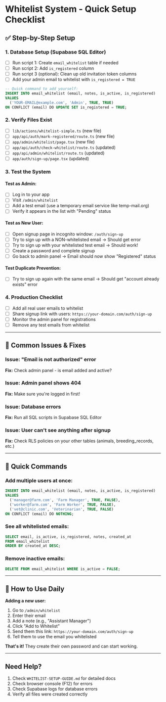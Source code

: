 # Whitelist System - Quick Setup Checklist

## ✅ Step-by-Step Setup

### 1. Database Setup (Supabase SQL Editor)

- [ ] Run script 1: Create `email_whitelist` table if needed
- [ ] Run script 2: Add `is_registered` column
- [ ] Run script 3 (optional): Clean up old invitation token columns
- [ ] Add your admin email to whitelist with `is_registered = TRUE`

```sql
-- Quick command to add yourself:
INSERT INTO email_whitelist (email, notes, is_active, is_registered)
VALUES
  ('YOUR-EMAIL@example.com', 'Admin', TRUE, TRUE)
ON CONFLICT (email) DO UPDATE SET is_registered = TRUE;
```

### 2. Verify Files Exist

- [ ] `lib/actions/whitelist-simple.ts` (new file)
- [ ] `app/api/auth/mark-registered/route.ts` (new file)
- [ ] `app/admin/whitelist/page.tsx` (new file)
- [ ] `app/api/auth/check-whitelist/route.ts` (updated)
- [ ] `app/api/admin/whitelist/route.ts` (updated)
- [ ] `app/auth/sign-up/page.tsx` (updated)

### 3. Test the System

#### Test as Admin:

- [ ] Log in to your app
- [ ] Visit `/admin/whitelist`
- [ ] Add a test email (use a temporary email service like temp-mail.org)
- [ ] Verify it appears in the list with "Pending" status

#### Test as New User:

- [ ] Open signup page in incognito window: `/auth/sign-up`
- [ ] Try to sign up with a NON-whitelisted email → Should get error
- [ ] Try to sign up with your whitelisted test email → Should work!
- [ ] Create a password and complete signup
- [ ] Go back to admin panel → Email should now show "Registered" status

#### Test Duplicate Prevention:

- [ ] Try to sign up again with the same email → Should get "account already exists" error

### 4. Production Checklist

- [ ] Add all real user emails to whitelist
- [ ] Share signup link with users: `https://your-domain.com/auth/sign-up`
- [ ] Monitor the admin panel for registrations
- [ ] Remove any test emails from whitelist

---

## 🚨 Common Issues & Fixes

### Issue: "Email is not authorized" error

**Fix:** Check admin panel - is email added and active?

### Issue: Admin panel shows 404

**Fix:** Make sure you're logged in first!

### Issue: Database errors

**Fix:** Run all SQL scripts in Supabase SQL Editor

### Issue: User can't see anything after signup

**Fix:** Check RLS policies on your other tables (animals, breeding_records, etc.)

---

## 📝 Quick Commands

### Add multiple users at once:

```sql
INSERT INTO email_whitelist (email, notes, is_active, is_registered)
VALUES
  ('manager@farm.com', 'Farm Manager', TRUE, FALSE),
  ('worker@farm.com', 'Farm Worker', TRUE, FALSE),
  ('vet@clinic.com', 'Veterinarian', TRUE, FALSE)
ON CONFLICT (email) DO NOTHING;
```

### See all whitelisted emails:

```sql
SELECT email, is_active, is_registered, notes, created_at
FROM email_whitelist
ORDER BY created_at DESC;
```

### Remove inactive emails:

```sql
DELETE FROM email_whitelist WHERE is_active = FALSE;
```

---

## 🎯 How to Use Daily

**Adding a new user:**

1. Go to `/admin/whitelist`
2. Enter their email
3. Add a note (e.g., "Assistant Manager")
4. Click "Add to Whitelist"
5. Send them this link: `https://your-domain.com/auth/sign-up`
6. Tell them to use the email you whitelisted

**That's it!** They create their own password and can start working.

---

## Need Help?

1. Check `WHITELIST-SETUP-GUIDE.md` for detailed docs
2. Check browser console (F12) for errors
3. Check Supabase logs for database errors
4. Verify all files were created correctly
